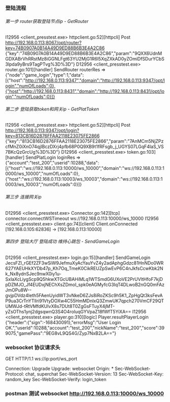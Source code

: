 ### 登陆流程

###### 第一步 router获取登陆节点ip - GetRouter
I12956 <client_presstest.exe> httpclient.go:52][httpcli] Post http://192.168.0.113:8067/opt/router?key=74B0907A0B14A49D9ED88B6B3E4A2C86 {"key":"74B0907A0B14A49D9ED88B6B3E4A2C86","param":"9QXX6UdnMGDXABrVhRRstMz8iGGNLFgt63YU2MjG1R6l5XqZXkAD0yZOmiDfSDurYCbS3lpda9yBrs9TagPTvg%3D%3D"}
D12956 <client_presstest.exe> router.go:101][handler] SendRouter routerRes => {"node":"game_login","type":1,"data":[{"host":"http://192.168.0.113:9347","domain":"http://192.168.0.113:9347/opt/login","numOfLoads":0},{"host":"http://192.168.0.113:8431","domain":"http://192.168.0.113:8431/opt/login","numOfLoads":0}]}

###### 第二步 登陆获取token和网关ip - GetPlatToken
I12956 <client_presstest.exe> httpclient.go:52][httpcli] Post http://192.168.0.113:9347/opt/login?key=813CB16D2876FFAA2118E23075FE2866 {"key":"813CB16D2876FFAA2118E23075FE2866","param":"7AnMCm5NjZPzcfMnZ0iXnO74qjIBczDXrj4pfb68P0Q9XB9t1fRFsgb_j_UGYS07LGqF4IaS_VS7BKcQzGrcUg%3D%3D"}
D12956 <client_presstest.exe> token.go:103][handler] SendPlatLogin loginRes => {"account":"test_200","userid":10288,"data":[{"host":"ws://192.168.0.113:10000/ws_10000","domain":"ws://192.168.0.113:10000/ws_10000","numOfLoads":0},{"host":"ws://192.168.0.113:10003/ws_10003","domain":"ws://192.168.0.113:10003/ws_10003","numOfLoads":0}]}

###### 第三步 连接网关ip
D12956 <client_presstest.exe> Connector.go:142][tcp] connector.connectWSTimeout ws://192.168.0.113:10000/ws_10000
I12956 <client_presstest.exe> client.go:74][client] Client.onConnected [192.168.0.105:62836] -> [192.168.0.113:10000]

###### 第四步 登陆大厅 登陆成功 维持心跳包 - SendGameLogin
D12956 <client_presstest.exe> login.go:15][handler] SendGameLogin JecsFZl_rGEf2ZF3wSiW9JefmuXyAcYauYvZ4y2adAphgGdzc81HnNDo0WR627YAEUHkXYDb47p_Kh7Oq_TmeK0CikREUZpSwEvP6C4nJkfsCcwKbk2Nk_Nx8ydnSJec9nwX0iy1u-SxIaXcLiygScp9Q5hkwXTGcUBAHiMLq1WTSmdG6UXoVE2PrUVltHfoF7kjDpDZMJO_Jf4EUDxjNEChXsZDmoI_spk0eAGMyfcG3IqT4DLwoB2nGQ0mFAzJmOPu8W--gvjpDVdz4Ieth5FAenUyidWT3vNkeD6ZJs8iRoZKSc9h5K1_ZpHgQt3ksFevAP9ua3CrTnYTllri91VtyDOXw4C55HmMDnlxQ3ZmwUK7qpch270VmCF29QTUMWJd-tRtVMfdKUIvX8s7DUt8T0ZgGsFTuyX4jMT-yZsOThs1ynj2dgsqwnQ3S4O4roluqGYVpaZ18fWfT5YiXA==
I12956 <client_presstest.exe> player.go:310][logic] Player.resultPlayerLogin {"header":{"sign":-168430091},"errorMsg":"User Login OK.","userId":10288,"account":"test_200","nickName":"test_200","score":399075,"gamePass":"9EG8vL9QS4G/Zyp7NxB2LA=="}

### websocket 协议请求头

GET HTTP/1.1 ws://ip:port/ws_port

Connection: Upgrade
Upgrade: websocket
Origin: *
Sec-WebSocket-Protocol: chat, superchat
Sec-WebSocket-Version: 13
Sec-WebSocket-Key: random_key
Sec-WebSocket-Verify: login_token

### postman 测试 websocket http://192.168.0.113:10000/ws_10000